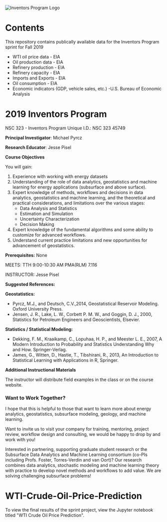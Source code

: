 ![Inventors Program Logo](https://github.com/jessepisel/inventors_sprint/blob/master/inventors.png)

# Contents

This repository contains publically available data for the Inventors Program sprint for Fall 2019
+ WTI oil price data - EIA
+ Oil production data - EIA
+ Refinery production - EIA
+ Refinery capacity - EIA
+ Imports and Exports - EIA
+ Oil consumption - EIA
+ Economic indicators (GDP, vehicle sales, etc.) -U.S. Bureau of Economic Analysis 

# 2019 Inventors Program
NSC 323 - Inventors Program Unique I.D.: NSC 323 45749

**Principal Investigator**: Michael Pyrcz

**Research Educator**: Jesse Pisel

**Course Objectives**

You will gain:

1. Experience with working with energy datasets
2. Understanding of the role of data analytics, geostatistics and machine learning for energy applications (subsurface and above surface).
3. Expert knowledge of methods, workflows and decisions in data analytics, geostatistics and machine learning, and the theoretical and practical considerations, and limitations over the various stages:
    + Data Analysis and Statistics
    + Estimation and Simulation
    + Uncertainty Characterization
    + Decision Making
4. Expert knowledge of the fundamental algorithms and some ability to customize for advanced workflows.
5. Understand current practice limitations and new opportunities for advancement of geostatistics.

**Prerequisites:** None

MEETS: TTH 9:00-10:30 AM PMA(RLM) 7.116

INSTRUCTOR: Jesse Pisel

**Suggested References:** 

**Geostatistics:**

+ Pyrcz, M.J., and Deutsch, C.V.,2014, Geostatistical Reservoir Modeling. Oxford University Press. 
+ Jensen, J. R., Lake, L. W., Corbett P. M. W., and Goggin, D. J., 2000, Statistics for Petroleum Engineers and Geoscientists, Elsevier. 

**Statistics / Statistical Modeling:**

+ Dekking, F. M., Kraaikamp, C., Lopuhaa, H. P., and Meester L. E., 2007, A Modern Introduction to Probability and Statistics Understanding Why and How. Springer-Verlag. 
+ James, G., Witten, D., Hastie, T., Tibshirani, R., 2013, An Introduction to Statistical Learning with Applications in R, Springer. 

**Additional Instructional Materials**

The instructor will distribute field examples in the class or on the course website. 

### Want to Work Together?
I hope that this is helpful to those that want to learn more about energy analytics, geostatistics, subsurface modeling, geology, and machine learning.

Want to invite us to visit your company for training, mentoring, project review, workflow design and consulting, we would be happy to drop by and work with you!

Interested in partnering, supporting graduate student research or the Subsurface Data Analytics and Machine Learning consortium (co-PIs including Profs. Foster, Torres-Verdin and van Oort)? Our research combines data analytics, stochastic modeling and machine learning theory with practice to develop novel methods and workflows to add value. We are solving challenging subsurface problems!
# WTI-Crude-Oil-Price-Prediction

To view the final results of the sprint project, view the Jupyter notebook titled "WTI Crude Oil Price Prediction".

